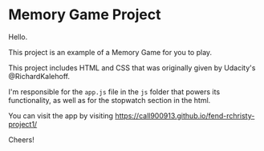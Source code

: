 # Memory Game Project

Hello.

This project is an example of a Memory Game for you to play.

This project includes HTML and CSS that was originally given by Udacity's @RichardKalehoff.

I'm responsible for the `app.js` file in the `js` folder that powers its functionality, as well as for the stopwatch section in the html. 

You can visit the app by visiting https://call900913.github.io/fend-rchristy-project1/

Cheers!

